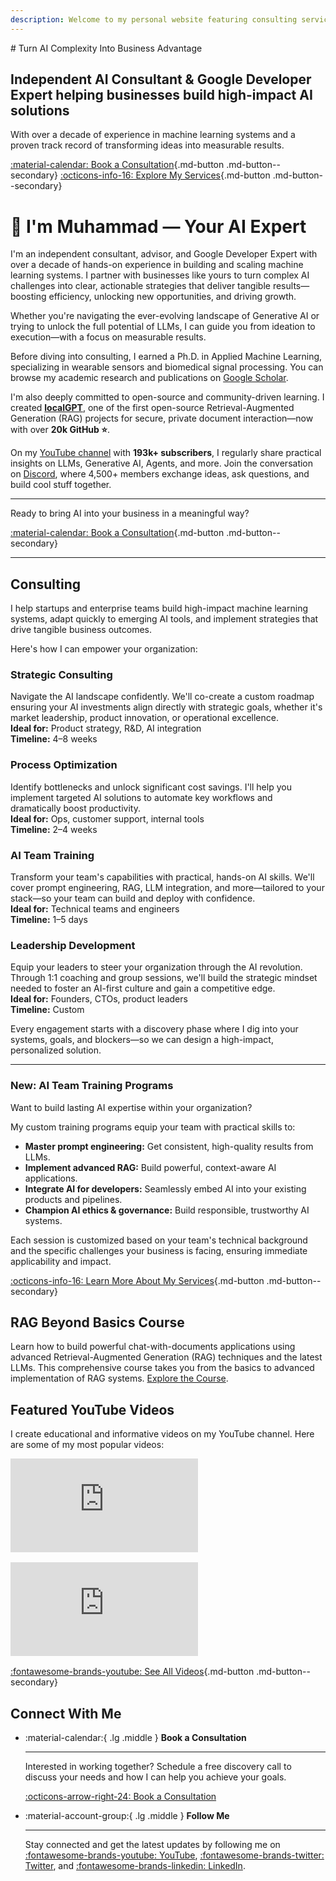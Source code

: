 ```yaml
---
description: Welcome to my personal website featuring consulting services and YouTube videos.
---
```


<div class="hero" markdown>
# Turn AI Complexity Into Business Advantage

## Independent AI Consultant & Google Developer Expert helping businesses build high-impact AI solutions

With over a decade of experience in machine learning systems and a proven track record of transforming ideas into measurable results.

[:material-calendar: Book a Consultation](./book-a-call.md){.md-button .md-button--secondary}
[:octicons-info-16: Explore My Services](./services.md){.md-button .md-button--secondary}
</div>

# 👋 I'm Muhammad — Your AI Expert

I'm an independent consultant, advisor, and Google Developer Expert with over a decade of hands-on experience in building and scaling machine learning systems. I partner with businesses like yours to turn complex AI challenges into clear, actionable strategies that deliver tangible results—boosting efficiency, unlocking new opportunities, and driving growth.

Whether you're navigating the ever-evolving landscape of Generative AI or trying to unlock the full potential of LLMs, I can guide you from ideation to execution—with a focus on measurable results.

Before diving into consulting, I earned a Ph.D. in Applied Machine Learning, specializing in wearable sensors and biomedical signal processing. You can browse my academic research and publications on [Google Scholar](https://scholar.google.com/citations?user=vQcpPPAAAAAJ\&hl=en).

I'm also deeply committed to open-source and community-driven learning. I created **[localGPT](https://github.com/PromtEngineer/localGPT)**, one of the first open-source Retrieval-Augmented Generation (RAG) projects for secure, private document interaction—now with over **20k GitHub ⭐**.

On my [YouTube channel](https://www.youtube.com/@engineerprompt) with **193k+ subscribers**, I regularly share practical insights on LLMs, Generative AI, Agents, and more. Join the conversation on [Discord](https://discord.gg/nMEEN2sS), where 4,500+ members exchange ideas, ask questions, and build cool stuff together.

---

Ready to bring AI into your business in a meaningful way?

[:material-calendar: Book a Consultation](./book-a-call.md){.md-button .md-button--secondary}

---

## Consulting

I help startups and enterprise teams build high-impact machine learning systems, adapt quickly to emerging AI tools, and implement strategies that drive tangible business outcomes.

Here's how I can empower your organization:

### Strategic Consulting  
Navigate the AI landscape confidently. We'll co-create a custom roadmap ensuring your AI investments align directly with strategic goals, whether it's market leadership, product innovation, or operational excellence.  
**Ideal for:** Product strategy, R&D, AI integration  
**Timeline:** 4–8 weeks

### Process Optimization  
Identify bottlenecks and unlock significant cost savings. I'll help you implement targeted AI solutions to automate key workflows and dramatically boost productivity.  
**Ideal for:** Ops, customer support, internal tools  
**Timeline:** 2–4 weeks

### AI Team Training  
Transform your team's capabilities with practical, hands-on AI skills. We'll cover prompt engineering, RAG, LLM integration, and more—tailored to your stack—so your team can build and deploy with confidence.  
**Ideal for:** Technical teams and engineers  
**Timeline:** 1–5 days

### Leadership Development  
Equip your leaders to steer your organization through the AI revolution. Through 1:1 coaching and group sessions, we'll build the strategic mindset needed to foster an AI-first culture and gain a competitive edge.  
**Ideal for:** Founders, CTOs, product leaders  
**Timeline:** Custom

Every engagement starts with a discovery phase where I dig into your systems, goals, and blockers—so we can design a high-impact, personalized solution.

---

### New: AI Team Training Programs

Want to build lasting AI expertise within your organization?

My custom training programs equip your team with practical skills to:

- **Master prompt engineering:** Get consistent, high-quality results from LLMs.
- **Implement advanced RAG:** Build powerful, context-aware AI applications.
- **Integrate AI for developers:** Seamlessly embed AI into your existing products and pipelines.
- **Champion AI ethics & governance:** Build responsible, trustworthy AI systems.

Each session is customized based on your team's technical background and the specific challenges your business is facing, ensuring immediate applicability and impact.

[:octicons-info-16: Learn More About My Services](./services.md){.md-button .md-button--secondary}


## RAG Beyond Basics Course

Learn how to build powerful chat-with-documents applications using advanced Retrieval-Augmented Generation (RAG) techniques and the latest LLMs. This comprehensive course takes you from the basics to advanced implementation of RAG systems. [Explore the Course](./rag-beyond-basics.md).

## Featured YouTube Videos

I create educational and informative videos on my YouTube channel. Here are some of my most popular videos:

<div class="video-grid" style="grid-template-columns: repeat(2, 1fr); max-width: 100%;">
  <div class="video-card" style="margin-bottom: 1rem;">
    <div class="video-wrapper">
      <iframe src="https://www.youtube.com/embed/vX3A96_F3FU" title="YouTube video player" frameborder="0" allow="accelerometer; autoplay; clipboard-write; encrypted-media; gyroscope; picture-in-picture" allowfullscreen></iframe>
    </div>
  </div>
  
  <div class="video-card" style="margin-bottom: 1rem;">
    <div class="video-wrapper">
      <iframe src="https://www.youtube.com/embed/tmiBae2goJM" title="YouTube video player" frameborder="0" allow="accelerometer; autoplay; clipboard-write; encrypted-media; gyroscope; picture-in-picture" allowfullscreen></iframe>
    </div>
  </div>
</div>

[:fontawesome-brands-youtube: See All Videos](./youtube.md){.md-button .md-button--secondary}


## Connect With Me

<div class="grid cards" markdown>

-   :material-calendar:{ .lg .middle } __Book a Consultation__

    ---

    Interested in working together? Schedule a free discovery call to discuss your needs and how I can help you achieve your goals.

    [:octicons-arrow-right-24: Book a Consultation](./book-a-call.md)

-   :material-account-group:{ .lg .middle } __Follow Me__

    ---

    Stay connected and get the latest updates by following me on [:fontawesome-brands-youtube: YouTube](https://www.youtube.com/@engineerprompt), [:fontawesome-brands-twitter: Twitter](https://twitter.com/engineerrprompt), and [:fontawesome-brands-linkedin: LinkedIn](https://linkedin.com/in/engineerprompt).

</div>
